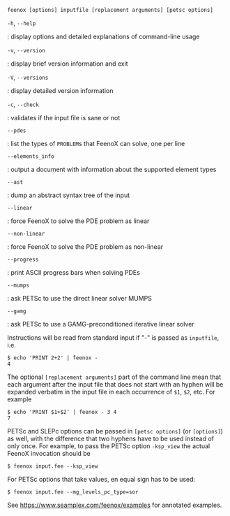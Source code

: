 ~~~terminal
feenox [options] inputfile [replacement arguments] [petsc options]  
~~~

`-h`, `--help`

:    display options and detailed explanations of command-line usage


`-v`, `--version`

:    display brief version information and exit


`-V`, `--versions`

:    display detailed version information


`-c`, `--check`

:    validates if the input file is sane or not


`--pdes`

:    list the types of `PROBLEM`s that FeenoX can solve, one per line


`--elements_info`

:    output a document with information about the supported element types


`--ast`

:    dump an abstract syntax tree of the input


`--linear`

:    force FeenoX to solve the PDE problem as linear


`--non-linear`

:    force FeenoX to solve the PDE problem as non-linear


`--progress`

:    print ASCII progress bars when solving PDEs


`--mumps`

:    ask PETSc to use the direct linear solver MUMPS


`--gamg`

:    ask PETSc to use a GAMG-preconditioned iterative linear solver


Instructions will be read from standard input if "-" is passed as `inputfile`, i.e.

```terminal
$ echo 'PRINT 2+2' | feenox -
4
```

The optional `[replacement arguments]` part of the command line mean that each
argument after the input file that does not start with an hyphen will be expanded
verbatim in the input file in each occurrence of `$1`, `$2`, etc. For example

```terminal
$ echo 'PRINT $1+$2' | feenox - 3 4
7
```

PETSc and SLEPc options can be passed in `[petsc options]` (or `[options]`) as well, with the
difference that two hyphens have to be used instead of only once. For example,
to pass the PETSc option `-ksp_view` the actual FeenoX invocation should be

```terminal
$ feenox input.fee --ksp_view
```

For PETSc options that take values, en equal sign has to be used:

```terminal
$ feenox input.fee --mg_levels_pc_type=sor
```

See <https://www.seamplex.com/feenox/examples> for annotated examples.

